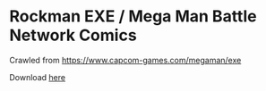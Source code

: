 # Rockman EXE / Mega Man Battle Network Comics

Crawled from https://www.capcom-games.com/megaman/exe

Download [here](https://github.com/danchesagittariussun/Rockman-Exe-Comic/archive/refs/tags/v1.0.zip)
